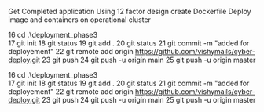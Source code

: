 Get Completed application
Using 12 factor design create Dockerfile
Deploy image and containers on operational cluster


16 cd .\deployment_phase3\
  17 git init
  18 git status
  19 git add .
  20 git status
  21 git commit -m "added for deployement"
  22 git remote add origin https://github.com/vishymails/cyber-deploy.git
  23 git push
  24 git push -u origin main
  25 git push -u origin master




16 cd .\deployment_phase3\
  17 git init
  18 git status
  19 git add .
  20 git status
  21 git commit -m "added for deployement"
  22 git remote add origin https://github.com/vishymails/cyber-deploy.git
  23 git push
  24 git push -u origin main
  25 git push -u origin master